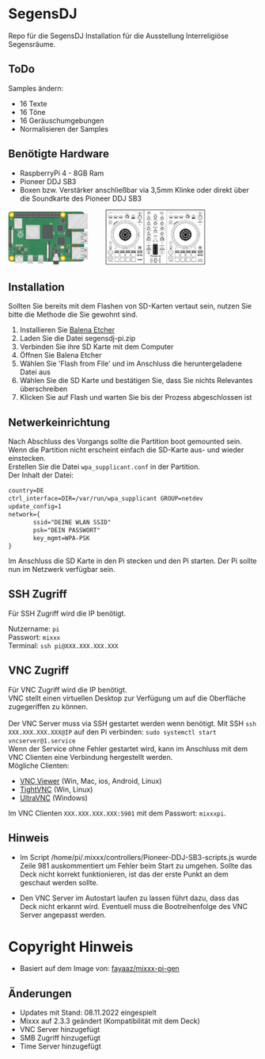 # SegensDJ
Repo für die SegensDJ Installation für die Ausstellung Interreligiöse Segensräume.

## ToDo
Samples ändern:
- 16 Texte
- 16 Töne
- 16 Geräuschumgebungen
- Normalisieren der Samples

## Benötigte Hardware
- RaspberryPi 4 - 8GB Ram
- Pioneer DDJ SB3
- Boxen bzw. Verstärker anschließbar via 3,5mm Klinke oder direkt über die Soundkarte des Pioneer DDJ SB3
<p float="left">
<img src="https://github.com/Revisor01/SegensDJ/blob/947d321dafee4506dcda4c5156c43726a6c6d8f8/docs/pi4.png" width="32%" height="32%">&nbsp;&nbsp;&nbsp;&nbsp;&nbsp;&nbsp;&nbsp;&nbsp;
<img src="https://github.com/Revisor01/SegensDJ/blob/dc55fd12e33bb112308dbf6f5dd0f340d9205aa0/docs/sb3.svg" width="40%" height="40%">
</p>

## Installation

Sollten Sie bereits mit dem Flashen von SD-Karten vertaut sein, nutzen Sie bitte die Methode die Sie gewohnt sind.

1. Installieren Sie [Balena Etcher](https://www.balena.io/etcher/)
1. Laden Sie die Datei segensdj-pi.zip
1. Verbinden Sie ihre SD Karte mit dem Computer
1. Öffnen Sie Balena Etcher
1. Wählen Sie 'Flash from File' und im Anschluss die heruntergeladene Datei aus
1. Wählen Sie die SD Karte und bestätigen Sie, dass Sie nichts Relevantes überschreiben
1. Klicken Sie auf Flash und warten Sie bis der Prozess abgeschlossen ist

## Netwerkeinrichtung
Nach Abschluss des Vorgangs sollte die Partition boot gemounted sein.<br />
Wenn die Partition nicht erscheint einfach die SD-Karte aus- und wieder einstecken.<br />
Erstellen Sie die Datei ```wpa_supplicant.conf``` in der Partition.<br />
Der Inhalt der Datei:

```
country=DE
ctrl_interface=DIR=/var/run/wpa_supplicant GROUP=netdev
update_config=1
network={
       ssid="DEINE WLAN SSID"
       psk="DEIN PASSWORT"
       key_mgmt=WPA-PSK
}
```
Im Anschluss die SD Karte in den Pi stecken und den Pi starten. Der Pi sollte nun im Netzwerk verfügbar sein.


## SSH Zugriff
Für SSH Zugriff wird die IP benötigt.<br />

Nutzername: ```pi```<br />
Passwort: ```mixxx```<br />
Terminal: ```ssh pi@XXX.XXX.XXX.XXX```

## VNC Zugriff
Für VNC Zugriff wird die IP benötigt.<br />
VNC stellt einen virtuellen Desktop zur Verfügung um auf die Oberfläche zugegeriffen zu können.<br /><br />
Der VNC Server muss via SSH gestartet werden wenn benötigt. Mit SSH ```ssh XXX.XXX.XXX.XXX@IP``` auf den Pi verbinden: ```sudo systemctl start vncserver@1.service```<br />
Wenn der Service ohne Fehler gestartet wird, kann im Anschluss mit dem VNC Clienten eine Verbindung hergestellt werden.<br />
Mögliche Clienten:<br />
- [VNC Viewer](https://www.realvnc.com/de/connect/download/viewer/) (Win, Mac, ios, Android, Linux)
- [TightVNC](https://www.tightvnc.com/download.php) (Win, Linux)
- [UltraVNC](https://uvnc.com/) (Windows)

Im VNC Clienten ```XXX.XXX.XXX.XXX:5901``` mit dem Passwort: ```mixxxpi```.

## Hinweis
- Im Script /home/pi/.mixxx/controllers/Pioneer-DDJ-SB3-scripts.js wurde Zeile 981 auskommentiert um Fehler beim Start zu umgehen. Sollte das Deck nicht korrekt funktionieren, ist das der erste Punkt an dem geschaut werden sollte.

- Den VNC Server im Autostart laufen zu lassen führt dazu, dass das Deck nicht erkannt wird. Eventuell muss die Bootreihenfolge des VNC Server angepasst werden.

# Copyright Hinweis
- Basiert auf dem Image von: [fayaaz/mixxx-pi-gen](https://github.com/fayaaz/mixxx-pi-gen)

## Änderungen
- Updates mit Stand: 08.11.2022 eingespielt
- Mixxx auf 2.3.3 geändert (Kompatibilität mit dem Deck)
- VNC Server hinzugefügt
- SMB Zugriff hinzugefügt
- Time Server hinzugefügt
